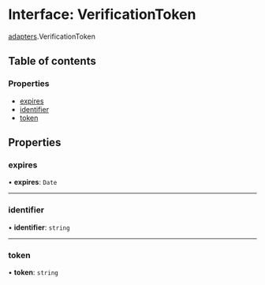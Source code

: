 # Interface: VerificationToken

[adapters](../modules/adapters.md).VerificationToken

## Table of contents

### Properties

- [expires](adapters.VerificationToken.md#expires)
- [identifier](adapters.VerificationToken.md#identifier)
- [token](adapters.VerificationToken.md#token)

## Properties

### expires

• **expires**: `Date`

___

### identifier

• **identifier**: `string`

___

### token

• **token**: `string`
